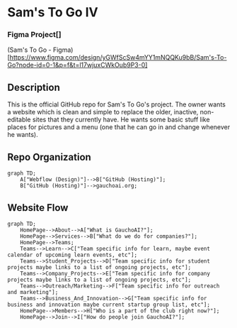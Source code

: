 # Sam's To Go IV

### Figma Project[]
(Sam's To Go - Figma)[https://www.figma.com/design/yGWfScSw4mYY1mNQQKu9bB/Sam's-To-Go?node-id=0-1&p=f&t=l17wjuxCWkOub9P3-0]

## Description
This is the official GitHub repo for Sam's To Go's project. The owner wants a website which is clean and simple to replace the older, inactive, non-editable sites that they currently have. He wants some basic stuff like places for pictures and a menu (one that he can go in and change whenever he wants).

## Repo Organization
```mermaid
graph TD;
    A["Webflow (Design)"]-->B["GitHub (Hosting)"];
    B["GitHub (Hosting)"]-->gauchoai.org;
```

## Website Flow
```mermaid
graph TD;
    HomePage-->About-->A["What is GauchoAI?"];
    HomePage-->Services-->B["What do we do for companies?"];
    HomePage-->Teams;
    Teams-->Learn-->C["Team specific info for learn, maybe event calendar of upcoming learn events, etc"];
    Teams-->Student_Projects-->D["Team specific info for student projects maybe links to a list of ongoing projects, etc"];
    Teams-->Company_Projects-->E["Team specific info for company projects maybe links to a list of ongoing projects, etc"];
    Teams-->Outreach/Marketing-->F["Team specific info for outreach and marketing"];
    Teams-->Business_And_Innovation-->G["Team specific info for business and innovation maybe current startup group list, etc"];
    HomePage-->Members-->H["Who is a part of the club right now?"];
    HomePage-->Join-->I["How do people join GauchoAI?"];
```
